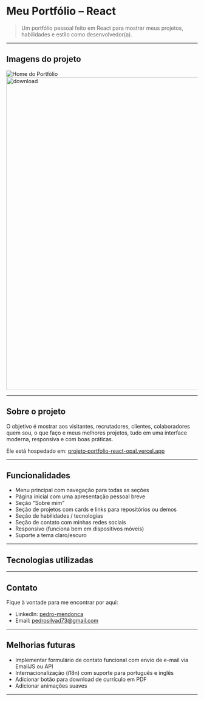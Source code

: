 # Meu Portfólio – React

> Um portfólio pessoal feito em React para mostrar meus projetos, habilidades e estilo como desenvolvedor(a).

---

## Imagens do projeto

![Home do Portfólio](./assets/home-screenshot.png)  
<img width="1326" height="825" alt="download" src="https://github.com/user-attachments/assets/51303658-7628-4c01-99d3-9d02ee0c474a" />

---

## Sobre o projeto

O objetivo é mostrar aos visitantes, recrutadores, clientes, colaboradores quem sou, o que faço e meus melhores projetos, tudo em uma interface moderna, responsiva e com boas práticas.

Ele está hospedado em: [projeto‑portfolio-react-opal.vercel.app](https://projeto-portfolio-react-opal.vercel.app/)

---

## Funcionalidades

- Menu principal com navegação para todas as seções
- Página inicial com uma apresentação pessoal breve
- Seção "Sobre mim"
- Seção de projetos com cards e links para repositórios ou demos
- Seção de habilidades / tecnologias
- Seção de contato com minhas redes sociais
- Responsivo (funciona bem em dispositivos móveis)
- Suporte a tema claro/escuro

---

## Tecnologias utilizadas

---

## Contato

Fique à vontade para me encontrar por aqui:

- LinkedIn: [pedro-mendonca](https://www.linkedin.com/in/pedro-mendon%C3%A7a-b4030222a/)   
- Email: pedrosilvad73@gmail.com

---

## Melhorias futuras

- Implementar formulário de contato funcional com envio de e-mail via EmailJS ou API
- Internacionalização (i18n) com suporte para português e inglês
- Adicionar botão para download de currículo em PDF
- Adicionar animações suaves
    
---
